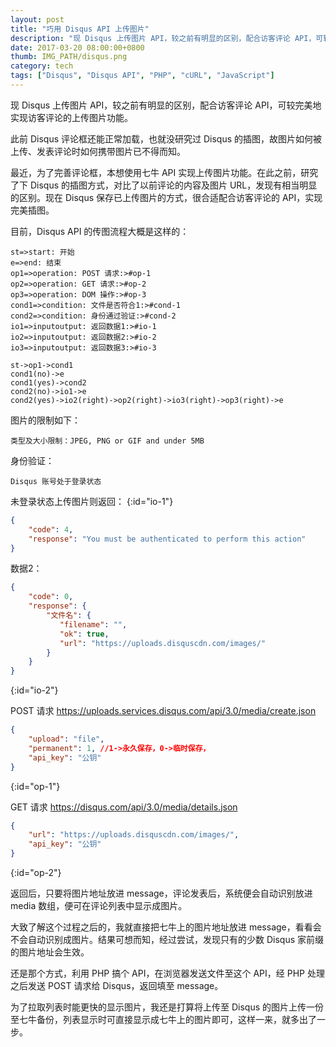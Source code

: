 ```yaml
---
layout: post
title: "巧用 Disqus API 上传图片"
description: "现 Disqus 上传图片 API，较之前有明显的区别，配合访客评论 API，可较完美地实现访客评论的上传图片功能。"
date: 2017-03-20 08:00:00+0800
thumb: IMG_PATH/disqus.png
category: tech
tags: ["Disqus", "Disqus API", "PHP", "cURL", "JavaScript"]
---
```


现 Disqus 上传图片 API，较之前有明显的区别，配合访客评论 API，可较完美地实现访客评论的上传图片功能。

此前 Disqus 评论框还能正常加载，也就没研究过 Disqus 的插图，故图片如何被上传、发表评论时如何携带图片已不得而知。

最近，为了完善评论框，本想使用七牛 API 实现上传图片功能。在此之前，研究了下 Disqus 的插图方式，对比了以前评论的内容及图片 URL，发现有相当明显的区别。现在 Disqus 保存已上传图片的方式，很合适配合访客评论的 API，实现完美插图。

目前，Disqus API 的传图流程大概是这样的：

```flow
st=>start: 开始
e=>end: 结束
op1=>operation: POST 请求:>#op-1
op2=>operation: GET 请求:>#op-2
op3=>operation: DOM 操作:>#op-3
cond1=>condition: 文件是否符合1:>#cond-1
cond2=>condition: 身份通过验证:>#cond-2
io1=>inputoutput: 返回数据1:>#io-1
io2=>inputoutput: 返回数据2:>#io-2
io3=>inputoutput: 返回数据3:>#io-3

st->op1->cond1
cond1(no)->e
cond1(yes)->cond2
cond2(no)->io1->e
cond2(yes)->io2(right)->op2(right)->io3(right)->op3(right)->e
```

图片的限制如下：

    类型及大小限制：JPEG, PNG or GIF and under 5MB

身份验证：

    Disqus 账号处于登录状态

未登录状态上传图片则返回：
{:id="io-1"}
```json
{ 
    "code": 4, 
    "response": "You must be authenticated to perform this action"
}
```

数据2：
```json
{ 
    "code": 0, 
    "response": {
        "文件名": {
           "filename": "",
           "ok": true,
           "url": "https://uploads.disquscdn.com/images/"
        }
    }
}
```
{:id="io-2"}


POST 请求 https://uploads.services.disqus.com/api/3.0/media/create.json
```json
{
    "upload": "file",
    "permanent": 1, //1->永久保存，0->临时保存，
    "api_key": "公钥"
}
```
{:id="op-1"}

GET 请求 https://disqus.com/api/3.0/media/details.json
```json
{
    "url": "https://uploads.disquscdn.com/images/",
    "api_key": "公钥"
}
```
{:id="op-2"}

返回后，只要将图片地址放进 message，评论发表后，系统便会自动识别放进 media 数组，便可在评论列表中显示成图片。

大致了解这个过程之后的，我就直接把七牛上的图片地址放进 message，看看会不会自动识别成图片。结果可想而知，经过尝试，发现只有的少数 Disqus 家前缀的图片地址会生效。

还是那个方式，利用 PHP 搞个 API，在浏览器发送文件至这个 API，经 PHP 处理之后发送 POST 请求给 Disqus，返回填至 message。

为了拉取列表时能更快的显示图片，我还是打算将上传至 Disqus 的图片上传一份至七牛备份，列表显示时可直接显示成七牛上的图片即可，这样一来，就多出了一步。

